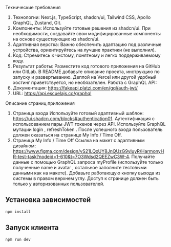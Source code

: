 Технические требования 
1. Технологии: Next.js, TypeScript, shadcn/ui, Tailwind CSS, Apollo GraphQL, Zustand, Git. 
2. Компоненты: Используйте готовые решения из shadcn/ui. При необходимости, создавайте свои модифицированные компоненты на основе существующих из shadcn/ui. 
3. Адаптивная верстка: Важно обеспечить адаптацию под различные устройства, ориентируйтесь на лучшие практики (не выполнил). 
4. Код: Стремитесь к чистому, понятному и легко поддерживаемому коду. 
5. Результат работы: Разместите код готового приложения на GitHub или GitLab. В README добавьте описание проекта, инструкцию по запуску и развертыванию. Деплой на Vercel или другой удобный хостинг приветствуется, но необязателен. 
Работа с GraphQL API: 
1. Документация: https://fakeapi.platzi.com/en/gql/auth-jwt/ 
2. URL: https://api.escuelajs.co/graphql 

Описание страниц приложения 
1. Страница входа 
Используйте готовый адаптивный шаблон: https://ui.shadcn.com/blocks#authentication01. 
Аутентификация с использованием пары JWT токенов через API. 
Используйте GraphQL мутации login , refreshToken . 
После успешного входа пользователь должен оказаться на странице My Info / Time Off.
2. Страница My Info / Time Off 
Ссылка на макет с адаптивным дизайном: 
https://www.figma.com/design/vS21LQxUY8JnQUzG9yIuyR/HarmonyHR-test-task?nodeid=1-610&t=7O3Wdsd2QEEZwC3W-4. 
Получайте данные с помощью GraphQL запроса myProfile (используйте только полученные name и avatar , остальное заполните тестовыми данными как на макете). 
Добавьте работающую кнопку выхода из системы в правом верхнем углу. Доступ к странице должен быть только у авторизованных пользователей.


## Установка зависимостей
  ```bash
  npm install
  ```

## Запуск клиента
  ```bash
  npm run dev
  ```